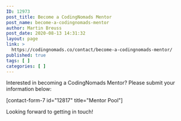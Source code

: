 ```yaml
---
ID: 12973
post_title: Become a CodingNomads Mentor
post_name: become-a-codingnomads-mentor
author: Martin Breuss
post_date: 2020-08-13 14:31:32
layout: page
link: >
  https://codingnomads.co/contact/become-a-codingnomads-mentor/
published: true
tags: [ ]
categories: [ ]
---
```

Interested in becoming a CodingNomads Mentor? Please submit your information below:

[contact-form-7 id="12817" title="Mentor Pool"]

Looking forward to getting in touch!